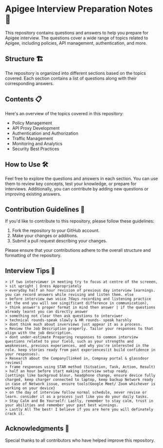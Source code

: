 # Apigee Interview Preparation Notes 📝

This repository contains questions and answers to help you prepare for Apigee interview. The questions cover a wide range of topics related to Apigee, including policies, API management, authentication, and more.

## Structure 🏗️

The repository is organized into different sections based on the topics covered. Each section contains a list of questions along with their corresponding answers.

## Contents 📋

Here's an overview of the topics covered in this repository:

- Policy Management
- API Proxy Development
- Authentication and Authorization
- Traffic Management
- Monitoring and Analytics
- Security Best Practices

## How to Use 🛠️

Feel free to explore the questions and answers in each section. You can use them to review key concepts, test your knowledge, or prepare for interviews. Additionally, you can contribute by adding new questions or improving existing answers.

## Contribution Guidelines 🤝

If you'd like to contribute to this repository, please follow these guidelines:

1. Fork the repository to your GitHub account.
2. Make your changes or additions.
3. Submit a pull request describing your changes.

Please ensure that your contributions adhere to the overall structure and formatting of the repository.

## Interview Tips 📄
```
> if two interviewer in meeting try to focus at centre of the screeen, 
> sit upright | Dress Appropriately
> everyday half an hour revision of previous day interview learnings. you can record answers while revising and listen them. else 
> before interview own voice 7days recording and listening practice (at the end you will see singificant difference in communication), 
> think answer's proper format in mind then answer | if the questions already learnt you can directly answer
> something not clear then ask questions to interviwer
> technical rounds-speak slowly & HR rounds- speak harshly
> dont think much about inverviews just appear it as a process.
> Review the Job Description properly. Tailor your responses to that align with the job description.
> dont under-estimate Preparing responses to common interview questions related to your field, such as your strengths and weaknesses, previous experiences, and why you're interested in the role. keep stories ready from past experiences(it build confidence in your responses).
> Research about the Company[linked in, Compnay portal & glassdoor reviews]
> frame responses using STAR method (Situation, Task, Action, Result)
> half an hour before start making interview setup ready.
[settings like backgroud blour, headphone change, ensure device fully charged, keep charger connected to laptop, keep backup Network ready in case of Network issue, ensure tools(Google Meet/ Zoom whichever is working on your device}
> on the day of interview follow normal schedule, never revise or learn. consider it as a process just like you do your daily tasks.
> Stay Calm and Be Yourself: Lastly, remember to stay calm, trust in your abilities and remember your past best winnings.
> Lastly All The best! I believe if you are here you will definately crack it.
```

## Acknowledgments 🙏

Special thanks to all contributors who have helped improve this repository.

